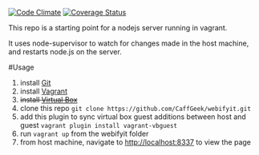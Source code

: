 [![Code Climate](https://codeclimate.com/github/CaffGeek/webifyit/badges/gpa.svg)](https://codeclimate.com/github/CaffGeek/webifyit)
[![Coverage Status](https://coveralls.io/repos/CaffGeek/webifyit/badge.svg?branch=master&service=github)](https://coveralls.io/github/CaffGeek/webifyit?branch=master)

This repo is a starting point for a nodejs server running in vagrant.

It uses node-supervisor to watch for changes made in the host machine, and restarts node.js on the server.

#Usage
1. install [Git](https://git-scm.com/book/en/v2/Getting-Started-Installing-Git)
2. install [Vagrant](http://vagrantup.com)
3. ~~install [Virtual Box](https://www.virtualbox.org)~~
4. clone this repo `git clone https://github.com/CaffGeek/webifyit.git`
5. add this plugin to sync virtual box guest additions between host and guest 
   `vagrant plugin install vagrant-vbguest`
6. run `vagrant up` from the webifyit folder
7. from host machine, navigate to [http://localhost:8337](http://localhost:8337) to view the page
